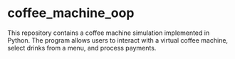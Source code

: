 # coffee_machine_oop
This repository contains a coffee machine simulation implemented in Python. The program allows users to interact with a virtual coffee machine, select drinks from a menu, and process payments.
